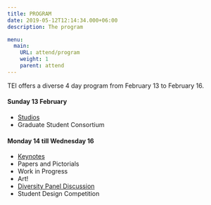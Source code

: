 ```yaml
---
title: PROGRAM
date: 2019-05-12T12:14:34.000+06:00
description: The program

menu:
  main:
    URL: attend/program
    weight: 1
    parent: attend
---
```


TEI offers a diverse 4 day program from February 13 to February 16.

#### Sunday 13 February

* [Studios](/2022/attend/studios)
* Graduate Student Consortium

#### Monday 14 till Wednesday 16

* [Keynotes](/2022/attend/keynotes)
* Papers and Pictorials
* Work in Progress
* Art!
* [Diversity Panel Discussion](/2022/attend/diversity-inclusion)
* Student Design Competition
